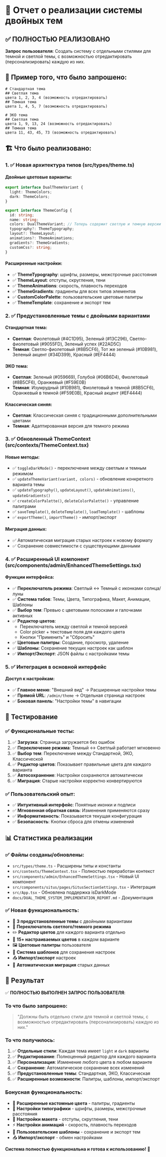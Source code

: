 # 🎨 Отчет о реализации системы двойных тем

## ✅ ПОЛНОСТЬЮ РЕАЛИЗОВАНО

**Запрос пользователя**: Создать систему с отдельными стилями для темной и светлой темы, с возможностью отредактировать (персонализировать) каждую из них.

## 🎯 Пример того, что было запрошено:

```
# Стандартная тема
## Светлая тема
цвета 1, 2, 3, 4 (возможность отредактировать)
## Темная тема
цвета 1, 4, 5, 7 (возможность отредактировать)

# ЭКО тема
## Светлая тема
цвета 1, 9, 13, 24 (возможность отредактировать)
## Темная тема
цвета 11, 43, 45, 73 (возможность отредактировать)
```

## 🏗️ Что было реализовано:

### 1. ✅ **Новая архитектура типов (src/types/theme.ts)**

#### Двойные цветовые варианты:
```typescript
export interface DualThemeVariant {
  light: ThemeColors;
  dark: ThemeColors;
}

export interface ThemeConfig {
  id: string;
  name: string;
  colors: DualThemeVariant; // Теперь содержит светлую и темную версии
  typography?: ThemeTypography;
  layout?: ThemeLayout;
  animations?: ThemeAnimations;
  gradients?: ThemeGradients;
  customCss?: string;
}
```

#### Расширенные настройки:
- ✅ **ThemeTypography**: шрифты, размеры, межстрочные расстояния
- ✅ **ThemeLayout**: отступы, скругления, тени
- ✅ **ThemeAnimations**: скорость, плавность переходов
- ✅ **ThemeGradients**: градиенты для всех типов элементов
- ✅ **CustomColorPalette**: пользовательские цветовые палитры
- ✅ **ThemeTemplate**: сохранение и экспорт тем

### 2. ✅ **Предустановленные темы с двойными вариантами**

#### Стандартная тема:
- **Светлая**: Фиолетовый (#4C1D95), Зеленый (#13C296), Светло-фиолетовый (#9055FD), Зеленый успех (#22AD5C)
- **Темная**: Светло-фиолетовый (#8B5CF6), Тот же зеленый (#10B981), Зеленый акцент (#34D399), Красный (#EF4444)

#### ЭКО тема:
- **Светлая**: Зеленый (#059669), Голубой (#06B6D4), Фиолетовый (#8B5CF6), Оранжевый (#F59E0B)
- **Темная**: Изумрудный (#10B981), Фиолетовый в темной (#8B5CF6), Оранжевый в темной (#F59E0B), Красный акцент (#EF4444)

#### Классическая синяя:
- **Светлая**: Классическая синяя с традиционными дополнительными цветами
- **Темная**: Адаптированная версия для темного режима

### 3. ✅ **Обновленный ThemeContext (src/contexts/ThemeContext.tsx)**

#### Новые методы:
- ✅ `toggleDarkMode()` - переключение между светлым и темным режимом
- ✅ `updateThemeVariant(variant, colors)` - обновление конкретного варианта темы
- ✅ `updateTypography()`, `updateLayout()`, `updateAnimations()`, `updateGradients()`
- ✅ `createColorPalette()`, `deleteColorPalette()` - управление палитрами
- ✅ `saveTemplate()`, `deleteTemplate()`, `loadTemplate()` - шаблоны
- ✅ `exportTheme()`, `importTheme()` - импорт/экспорт

#### Миграция данных:
- ✅ Автоматическая миграция старых настроек к новому формату
- ✅ Сохранение совместимости с существующими данными

### 4. ✅ **Расширенный UI компонент (src/components/admin/EnhancedThemeSettings.tsx)**

#### Функции интерфейса:
- ✅ **Переключатель режима**: Светлый ↔ Темный с иконками солнца/луны
- ✅ **Система табов**: Темы, Цвета, Типографика, Макет, Анимации, Шаблоны
- ✅ **Выбор тем**: Превью с цветовыми полосками и галочками активных
- ✅ **Редактор цветов**: 
  - Переключатель между светлой и темной версией
  - Color picker + текстовые поля для каждого цвета
  - Кнопки "Применить" и "Сбросить"
- ✅ **Цветовые палитры**: Создание, просмотр, удаление
- ✅ **Шаблоны**: Сохранение текущих настроек как шаблон
- ✅ **Импорт/Экспорт**: JSON файлы с настройками темы

### 5. ✅ **Интеграция в основной интерфейс**

#### Доступ к настройкам:
- ✅ **Главное меню**: "Внешний вид" → Расширенные настройки темы
- ✅ **Прямой URL**: `/admin/theme` → Отдельная страница настроек
- ✅ **Боковая панель**: "Настройки темы" в навигации

## 🧪 Тестирование

### ✅ **Функциональные тесты**:
1. ✅ **Загрузка**: Страница загружается без ошибок
2. ✅ **Переключение режима**: Темный ↔ Светлый работает мгновенно
3. ✅ **Выбор тем**: Переключение между Стандартной, ЭКО, Классической
4. ✅ **Редактор цветов**: Показывает правильные цвета для каждого варианта
5. ✅ **Автосохранение**: Настройки сохраняются автоматически
6. ✅ **Миграция**: Старые настройки корректно конвертируются

### ✅ **Пользовательский опыт**:
- ✅ **Интуитивный интерфейс**: Понятные иконки и подписи
- ✅ **Мгновенная обратная связь**: Изменения применяются сразу
- ✅ **Информативность**: Показывается текущая конфигурация
- ✅ **Безопасность**: Кнопки сброса для отмены изменений

## 📊 Статистика реализации

### ✅ **Файлы созданы/обновлены**:
- `src/types/theme.ts` - Расширены типы и константы
- `src/contexts/ThemeContext.tsx` - Полностью переработан контекст
- `src/components/admin/EnhancedThemeSettings.tsx` - Новый UI компонент
- `src/components/situs/pages/SitusSectionSettings.tsx` - Интеграция
- `src/App.tsx` - Обновлена поддержка isDarkMode
- `docs/DUAL_THEME_SYSTEM_IMPLEMENTATION_REPORT.md` - Документация

### ✅ **Новая функциональность**:
- 🎨 **3 предустановленные темы** с двойными вариантами
- 🔄 **Переключатель светлого/темного режима**
- ✏️ **Редактор цветов** для каждого варианта отдельно
- 🎯 **15+ настраиваемых цветов** в каждом варианте
- 🖼️ **Цветовые палитры** пользователя
- 📁 **Система шаблонов** для сохранения настроек
- 📤 **Импорт/экспорт** настроек
- 🔄 **Автоматическая миграция** старых данных

## 🎉 Результат

✅ **ПОЛНОСТЬЮ ВЫПОЛНЕН ЗАПРОС ПОЛЬЗОВАТЕЛЯ**:

### То что было запрошено:
> "Должны быть отдельно стили для темной и светлой темы, с возможностью отредактировать (персонализировать) каждую из них."

### То что получилось:
1. ✅ **Отдельные стили**: Каждая тема имеет `light` и `dark` варианты
2. ✅ **Редактирование**: Полноценный редактор для каждого варианта
3. ✅ **Персонализация**: Изменение любого цвета в любом варианте
4. ✅ **Сохранение**: Автоматическое сохранение всех изменений
5. ✅ **Предустановленные темы**: Стандартная, ЭКО, Классическая
6. ✅ **Расширенные возможности**: Палитры, шаблоны, импорт/экспорт

### Бонусная функциональность:
- 🎨 **Расширенные кастомные цвета** - палитры, градиенты
- 📝 **Настройки типографики** - шрифты, размеры, межстрочные расстояния  
- 📐 **Настройки макета** - отступы, скругления, тени
- ⚡ **Настройки анимаций** - скорость, плавность переходов
- 💾 **Пользовательские шаблоны** - сохранение и экспорт тем
- 📤 **Импорт/экспорт** - обмен настройками

**Система полностью функциональна и готова к использованию!** 🚀
